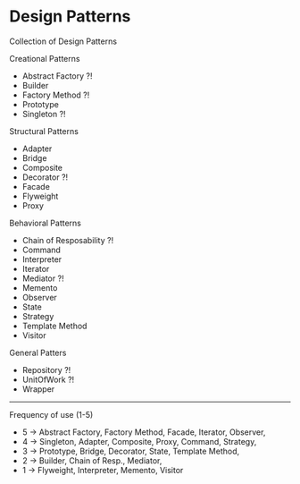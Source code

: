 # Design Patterns

Collection of Design Patterns

Creational Patterns

-   Abstract Factory ?!
-   Builder
-   Factory Method ?!
-   Prototype
-   Singleton ?!

Structural Patterns

-   Adapter
-   Bridge
-   Composite
-   Decorator ?!
-   Facade
-   Flyweight
-   Proxy

Behavioral Patterns

-   Chain of Resposability ?!
-   Command
-   Interpreter
-   Iterator
-   Mediator ?!
-   Memento
-   Observer
-   State
-   Strategy
-   Template Method
-   Visitor

General Patters

-   Repository ?!
-   UnitOfWork ?!
-   Wrapper

---

Frequency of use (1-5)

-   5 -> Abstract Factory, Factory Method, Facade, Iterator, Observer,
-   4 -> Singleton, Adapter, Composite, Proxy, Command, Strategy,
-   3 -> Prototype, Bridge, Decorator, State, Template Method,
-   2 -> Builder, Chain of Resp., Mediator,
-   1 -> Flyweight, Interpreter, Memento, Visitor
